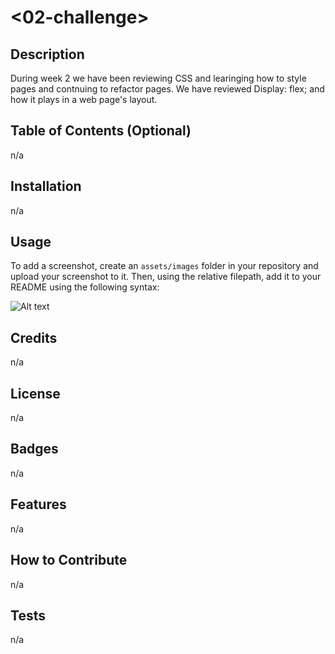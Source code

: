 # <02-challenge>

## Description

During week 2 we have been reviewing CSS and learinging how to style pages and contnuing to refactor pages. We have reviewed Display: flex; and how it plays in a web page's layout.

## Table of Contents (Optional)

n/a

## Installation

n/a

## Usage


To add a screenshot, create an `assets/images` folder in your repository and upload your screenshot to it. Then, using the relative filepath, add it to your README using the following syntax:

![Alt text](https://github.com/hfelix3/Challenge1/assets/141383937/8bfc7da3-dbe4-4039-ab2b-02ed5e28805a)

## Credits

n/a

## License

n/a

## Badges

n/a

## Features

n/a

## How to Contribute

n/a

## Tests

n/a